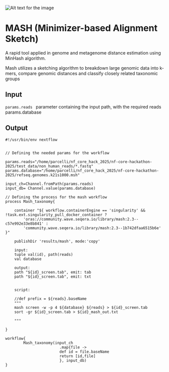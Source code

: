 ![Alt text for the image](https://github.com/amutheo/nf-core-hackathon-2025/blob/amutheo-patch-1/modules/mash/Mash..png)

# MASH (Minimizer-based Alignment Sketch)
A rapid tool applied in genome and metagenome distance estimation using MinHash algorithm. 

Mash utilizes a sketching algorithm to breakdown large genomic data into k-mers, compare genomic distances and classify closely related taxonomic groups

## Input 
```params.reads ``` parameter containing the input path, with the required reads
params.database 

## Output

```
#!/usr/bin/env nextflow
 

// Defining the needed params for the workflow

params.reads="/home/parcelli/nf_core_hack_2025/nf-core-hackathon-2025/test_data/non_human_reads/*.fastq"
params.database="/home/parcelli/nf_core_hack_2025/nf-core-hackathon-2025/refseq.genomes.k21s1000.msh"
 
input_ch=Channel.fromPath(params.reads)
input_db= Channel.value(params.database)
 
// Defining the process for the mash workflow
process Mash_taxonomy{
 
    container "${ workflow.containerEngine == 'singularity' && !task.ext.singularity_pull_docker_container ?
        'oras://community.wave.seqera.io/library/mash:2.3--c57e992e33e8b841' :
        'community.wave.seqera.io/library/mash:2.3--1b742dfaa6515b6e' }"
    
    publishDir 'results/mash', mode:'copy'
 
    input:
    tuple val(id), path(reads)
    val database
 
    output:
    path "${id}_screen.tab", emit: tab
    path "${id}_screen.tab", emit: txt
 
    
    script:
 
    //def prefix = ${reads}.baseName
    """
    mash screen -w -p 4 ${database} ${reads} > ${id}_screen.tab
    sort -gr ${id}_screen.tab > ${id}_mash_out.txt
 
    """
 
}
 
workflow{
        Mash_taxonomy(input_ch
                        .map{file ->
                        def id = file.baseName
                        return [id,file]
                        }, input_db)
}
 
```

  

  
  
